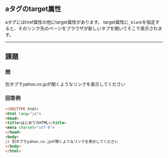 ## aタグのtarget属性
aタグにはhref属性の他にtarget属性があります。
target属性に`_blank`を指定すると、そのリンク先のページをブラウザが新しいタブを開いてそこで表示されます。

---

## 課題

### 問
別タブでyahoo.co.jpが開くようなリンクを表示してください

### 回答例

```html
<!DOCTYPE html>
<html lang="ja">
<head>
<title>はじめてのHTML</title>
<meta charset="utf-8">
</head>
<body>
// 別タブでyahoo.co.jpが開くようなリンクを表示してください
</body>
</html>
```
